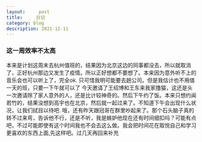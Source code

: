```yaml
---
layout:     post
title:     日记
category: blog
description: 2021-12-11
---
```


### 这一周效率不太高

  本来是计划这周末去杭州值班的，结果因为北京这边的同事都没去，所以就取消了，正好杭州那边又发生了疫情。所以正好想都不要想了。本来因为意外听不上的音乐会也可以听上了，完全ok. 只可惜我明可能要去趟公司。但是我估计也不用值一天的班，只要一下午就可以了
  今天邀请了王绍博和王东来我家撸猫，这还是头一次邀请除了家人意外的人，还是比计较神奇的。然后下午约了饭。本来只想约闻若竹的，结果没想到高宇也在北京，然后就一起过来了。不知道下午会出现什么状况，让我们拭目以待吧. 哦，还有昨天跟冠哥在群里吵起来了。那个石头脑子真的转不过来弯，告诉他不行，还是不听，我是嫉妒他现在还有时间细扣吗？可能有点吧，不过可能即使有这个时间我也不会去这么做。我会把时间花在取悦自己和学习更喜欢的东西上面,先这样吧。过几天再回来补充
